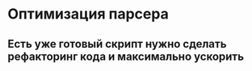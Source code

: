 # Оптимизация парсера
## Есть уже готовый скрипт нужно сделать рефакторинг кода и максимально ускорить
